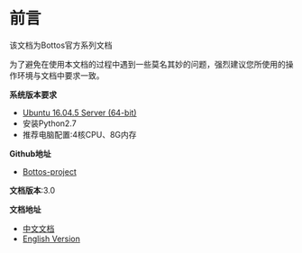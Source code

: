 # 前言

该文档为Bottos官方系列文档


为了避免在使用本文档的过程中遇到一些莫名其妙的问题，强烈建议您所使用的操作环境与文档中要求一致。

**系统版本要求**

- [Ubuntu 16.04.5 Server (64-bit)](http://releases.ubuntu.com/16.04/ubuntu-16.04.5-server-amd64.iso.torrent?_ga=2.115580806.1893736178.1542187176-1273644330.1542187176)
- 安装Python2.7
- 推荐电脑配置:4核CPU、8G内存

**Github地址**

- [Bottos-project](https://github.com/Bottos-project)

**文档版本**:3.0

**文档地址**

- [中文文档](http://47.74.187.9:4000/)
- [English Version](http://47.74.187.9:4001/)



